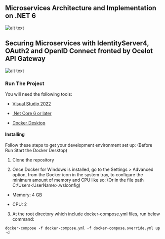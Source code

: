 ## Microservices Architecture and Implementation on .NET 6

![alt text](https://user-images.githubusercontent.com/1147445/110304529-c5b70180-800c-11eb-832b-a2751b5bda76.png)

## Securing Microservices with IdentityServer4, OAuth2 and OpenID Connect fronted by Ocelot API Gateway

![alt text](https://user-images.githubusercontent.com/78356597/168614439-fbb9a83c-fcdc-4b76-9925-9a8cfd9d699b.png)

### Run The Project

You will need the following tools:

- [Visual Studio 2022](https://visualstudio.microsoft.com/downloads/)

- [.Net Core 6 or later](https://dotnet.microsoft.com/en-us/download/dotnet/6.0)

- [Docker Desktop](https://www.docker.com/products/docker-desktop/)


#### Installing

Follow these steps to get your development environment set up: (Before Run Start the Docker Desktop)

1. Clone the repository

2. Once Docker for Windows is installed, go to the Settings > Advanced option, from the Docker icon in the system tray, to configure the minimum amount of memory and CPU like so: (Or in the file path C:\Users\<UserName>\.wslconfig)

- Memory: 4 GB

- CPU: 2

3. At the root directory which include docker-compose.yml files, run below command:

````
docker-compose -f docker-compose.yml -f docker-compose.override.yml up -d
````

